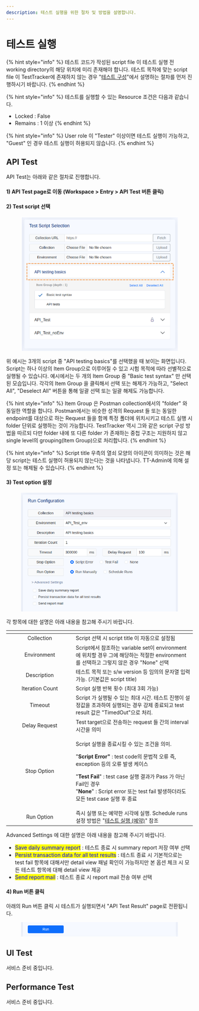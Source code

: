 ```yaml
---
description: 테스트 실행을 위한 절차 및 방법을 설명합니다.
---
```


# 테스트 실행

{% hint style="info" %}
테스트 코드가 작성된 script file 이 테스트 실행 전 working directory의 해당 위치에 미리 존재해야 합니다. 테스트 목적에 맞는 script file 이 TestTracker에 존재하지 않는 경우 "[테스트 구성](undefined-3.md)"에서 설명하는 절차를 먼저 진행하시기 바랍니다.
{% endhint %}

{% hint style="info" %}
테스트를 실행할 수 있는 Resource 조건은 다음과 같습니다.

* Locked : False
* Remains : 1 이상
{% endhint %}

{% hint style="info" %}
User role 이 "Tester" 이상이면 테스트 실행이 가능하고, "Guest" 인 경우 테스트 실행이 허용되지 않습니다.
{% endhint %}

## API Test

API Test는 아래와 같은 절차로 진행합니다.

#### 1) API Test page로 이동 (Workspace > Entry > API Test 버튼 클릭)

#### 2) Test script 선택

<div align="center">

<figure><img src="../.gitbook/assets/image (32).png" alt=""><figcaption></figcaption></figure>

</div>

위 예시는 3개의 script 중 "API testing basics"를 선택했을 때 보이는 화면입니다. Script는 하나 이상의 Item Group으로 이루어질 수 있고 시험 목적에 따라 선별적으로 실행될 수 있습니다. 예시에서는 두 개의 Item Group 중 "Basic test syntax" 만 선택된 모습입니다. 각각의 Item Group 을 클릭해서 선택 또는 해제가 가능하고, "Select All", "Deselect All" 버튼을 통해 일괄 선택 또는 일괄 해제도 가능합니다.

{% hint style="info" %}
Item Group 은 Postman collection에서의 "folder" 와 동일한 역할을 합니다. Postman에서는 비슷한 성격의 Request 들 또는 동일한 endpoint를 대상으로 하는 Request 들을 함께 특정 폴더에 위치시키고 테스트 실행 시 folder 단위로 실행하는 것이 가능합니다. TestTracker 역시 그와 같은 script 구성 방법을 따르되 다만 folder 내에 또 다른 folder 가 존재하는 중첩 구조는 지원하지 않고 single level의 grouping(Item Group)으로 처리합니다.
{% endhint %}

{% hint style="info" %}
Script title 우측의 열쇠 모양의 아이콘이 의미하는 것은 해당 script는 테스트 실행이 허용되지 않는다는 것을 나타냅니다. TT-Admin에 의해 설정 또는 해제될 수 있습니다.
{% endhint %}

#### 3) Test option 설정

<figure><img src="../.gitbook/assets/image (33).png" alt=""><figcaption></figcaption></figure>

각 항목에 대한 설명은 아래 내용을 참고해 주시기 바랍니다.

<table data-header-hidden><thead><tr><th width="167" align="center"></th><th></th></tr></thead><tbody><tr><td align="center">Collection</td><td>Script 선택 시 script title 이 자동으로 설정됨</td></tr><tr><td align="center">Environment</td><td>Script에서 참조하는 variable set이 environment에 위치할 경우 그에 해당하는 적절한 environment를 선택하고 그렇지 않은 경우 "None" 선택</td></tr><tr><td align="center">Description</td><td>테스트 목적 또는 s/w version 등 임의의 문자열 입력 가능. (기본값은 script title)</td></tr><tr><td align="center">Iteration Count</td><td>Script 실행 반복 횟수 (최대 3회 가능)</td></tr><tr><td align="center">Timeout</td><td>Script 가 실행될 수 있는 최대 시간. 테스트 진행이 설정값을 초과하여 실행되는 경우 강제 종료되고 test result 값은 "TimedOut"으로 처리.</td></tr><tr><td align="center">Delay Request</td><td>Test target으로 전송하는 request 들 간의 interval 시간을 의미</td></tr><tr><td align="center">Stop Option</td><td><p>Script 실행을 종료시킬 수 있는 조건을 의미. </p><p>"<strong>Script Error"</strong> : test code의 문법적 오류 즉, exception 등의 오류 발생 케이스</p><p>"<strong>Test Fail</strong>" : test case 실행 결과가 Pass 가 아닌 Fail인 경우<br>"<strong>None</strong>" : Script error 또는 test fail 발생하더라도 모든 test case 실행 후 종료</p></td></tr><tr><td align="center">Run Option</td><td>즉시 실행 또는 예약한 시각에 실행. Schedule runs 설정 방법은 "<a href="undefined-5.md">테스트 실행 (예약)</a>" 참조</td></tr></tbody></table>



Advanced Settings 에 대한 설명은 아래 내용을 참고해 주시기 바랍니다.

* <mark style="color:blue;">Save daily summary report</mark> : 테스트 종료 시 summary report 저장 여부 선택
* <mark style="color:blue;">Persist transaction data for all test results</mark> : 테스트 종료 시 기본적으로는 test fail 항목에 대해서만 detail view 패널 확인이 가능하지만 본 옵션 체크 시 모든 테스트 항목에 대해 detail view 제공
* <mark style="color:blue;">Send report mail</mark> : 테스트 종료 시 report mail 전송 여부 선택

#### 4) Run 버튼 클릭

아래의 Run 버튼 클릭 시 테스트가 실행되면서 "API Test Result" page로 전환됩니다.

<figure><img src="../.gitbook/assets/image (34).png" alt=""><figcaption></figcaption></figure>



## UI Test

서비스 준비 중입니다.



## Performance Test

서비스 준비 중입니다.

